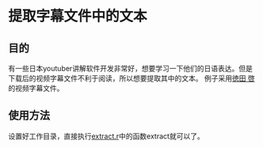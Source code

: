 # 提取字幕文件中的文本
## 目的
有一些日本youtuber讲解软件开发非常好，想要学习一下他们的日语表达。但是下载后的视频字幕文件不利于阅读，所以想要提取其中的文本。
例子采用[徳田 啓](https://www.youtube.com/channel/UCTXdD--JWY_iYhGWgimGpug)的视频字幕文件。

## 使用方法
设置好工作目录，直接执行[extract.r](src/extract.r)中的函数extract就可以了。